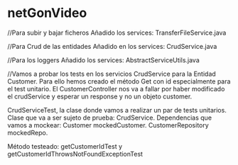# netGonVideo

//Para subir y bajar ficheros
Añadido los services:
TransferFileService.java

//Para Crud de las entidades
Añadido en los services:
CrudService.java

//Para los loggers
Añadido los services:
AbstractServiceUtils.java

//Vamos a probar los tests en los servicios CrudService para la Entidad Customer. Para ello hemos creado el método Get con id especialmente para el test unitario.
El CustomerController nos va a fallar por haber modificado el crudService y esperar un response y no un objeto customer.

CrudServiceTest, la clase donde vamos a realizar un par de tests unitarios.
Clase que va a ser sujeto de prueba: CrudService.
Dependencias que vamos a mockear:
Customer mockedCustomer.
CustomerRepository mockedRepo.

Método testeado: getCustomerIdTest y getCustomerIdThrowsNotFoundExceptionTest


